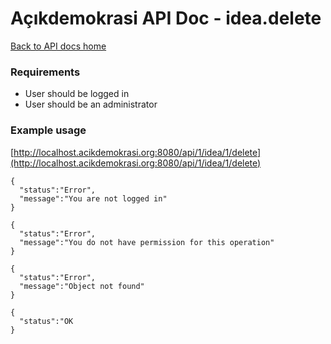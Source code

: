 # Açıkdemokrasi API Doc - idea.delete

[Back to API docs home](Home)

### Requirements
- User should be logged in
- User should be an administrator

### Example usage

[http://localhost.acikdemokrasi.org:8080/api/1/idea/1/delete](http://localhost.acikdemokrasi.org:8080/api/1/idea/1/delete)

```
{
  "status":"Error",
  "message":"You are not logged in"
}
```
```
{
  "status":"Error",
  "message":"You do not have permission for this operation"
}
```

```
{
  "status":"Error",
  "message":"Object not found"
}
```
```
{
  "status":"OK
}
```
